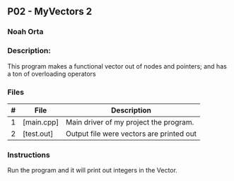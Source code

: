## P02 - MyVectors 2
### Noah Orta
### Description:

This program makes a functional vector out of nodes and pointers; and has a ton of 
overloading operators

### Files

|   #   | File            | Description                                        |
| :---: | --------------- | -------------------------------------------------- |
|   1   | [main.cpp]      | Main driver of my project the program.      |
|   2   | [test.out]      | Output file were vectors are printed out


### Instructions

Run the program and it will print out integers in the Vector.
